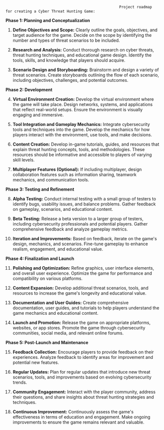                                                         Project roadmap for creating a Cyber Threat Hunting Game:

**Phase 1: Planning and Conceptualization**

1. **Define Objectives and Scope:**
   Clearly outline the goals, objectives, and target audience for the game. Decide on the scope by identifying the number and types of threat scenarios to be included.

2. **Research and Analysis:**
   Conduct thorough research on cyber threats, threat hunting techniques, and educational game design. Identify the tools, skills, and knowledge that players should acquire.

3. **Scenario Design and Storyboarding:**
   Brainstorm and design a variety of threat scenarios. Create storyboards outlining the flow of each scenario, including objectives, challenges, and potential outcomes.

**Phase 2: Development**

4. **Virtual Environment Creation:**
   Develop the virtual environment where the game will take place. Design networks, systems, and applications that reflect real-world setups. Ensure the environment is visually engaging and immersive.

5. **Tool Integration and Gameplay Mechanics:**
   Integrate cybersecurity tools and techniques into the game. Develop the mechanics for how players interact with the environment, use tools, and make decisions.

6. **Content Creation:**
   Develop in-game tutorials, guides, and resources that explain threat hunting concepts, tools, and methodologies. These resources should be informative and accessible to players of varying skill levels.

7. **Multiplayer Features (Optional):**
   If including multiplayer, design collaboration features such as information sharing, teamwork mechanics, and communication tools.

**Phase 3: Testing and Refinement**

8. **Alpha Testing:**
   Conduct internal testing with a small group of testers to identify bugs, usability issues, and balance problems. Gather feedback on gameplay, scenarios, and educational content.

9. **Beta Testing:**
   Release a beta version to a larger group of testers, including cybersecurity professionals and potential players. Gather comprehensive feedback and analyze gameplay metrics.

10. **Iteration and Improvements:**
    Based on feedback, iterate on the game's design, mechanics, and scenarios. Fine-tune gameplay to enhance realism, engagement, and educational value.

**Phase 4: Finalization and Launch**

11. **Polishing and Optimization:**
    Refine graphics, user interface elements, and overall user experience. Optimize the game for performance and compatibility on various platforms.

12. **Content Expansion:**
    Develop additional threat scenarios, tools, and resources to increase the game's longevity and educational value.

13. **Documentation and User Guides:**
    Create comprehensive documentation, user guides, and tutorials to help players understand the game mechanics and educational content.

14. **Launch and Promotion:**
    Release the game on appropriate platforms, websites, or app stores. Promote the game through cybersecurity communities, social media, and relevant online forums.

**Phase 5: Post-Launch and Maintenance**

15. **Feedback Collection:**
    Encourage players to provide feedback on their experiences. Analyze feedback to identify areas for improvement and potential new features.

16. **Regular Updates:**
    Plan for regular updates that introduce new threat scenarios, tools, and improvements based on evolving cybersecurity trends.

17. **Community Engagement:**
    Interact with the player community, address their questions, and share insights about threat hunting strategies and techniques.

18. **Continuous Improvement:**
    Continuously assess the game's effectiveness in terms of education and engagement. Make ongoing improvements to ensure the game remains relevant and valuable.
